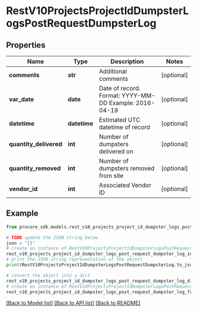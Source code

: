 # RestV10ProjectsProjectIdDumpsterLogsPostRequestDumpsterLog


## Properties

Name | Type | Description | Notes
------------ | ------------- | ------------- | -------------
**comments** | **str** | Additional comments | [optional] 
**var_date** | **date** | Date of record. Format: YYYY-MM-DD Example: 2016-04-19 | [optional] 
**datetime** | **datetime** | Estimated UTC datetime of record | [optional] 
**quantity_delivered** | **int** | Number of dumpsters delivered on | [optional] 
**quantity_removed** | **int** | Number of dumpsters removed from site | [optional] 
**vendor_id** | **int** | Associated Vendor ID | [optional] 

## Example

```python
from procore_sdk.models.rest_v10_projects_project_id_dumpster_logs_post_request_dumpster_log import RestV10ProjectsProjectIdDumpsterLogsPostRequestDumpsterLog

# TODO update the JSON string below
json = "{}"
# create an instance of RestV10ProjectsProjectIdDumpsterLogsPostRequestDumpsterLog from a JSON string
rest_v10_projects_project_id_dumpster_logs_post_request_dumpster_log_instance = RestV10ProjectsProjectIdDumpsterLogsPostRequestDumpsterLog.from_json(json)
# print the JSON string representation of the object
print(RestV10ProjectsProjectIdDumpsterLogsPostRequestDumpsterLog.to_json())

# convert the object into a dict
rest_v10_projects_project_id_dumpster_logs_post_request_dumpster_log_dict = rest_v10_projects_project_id_dumpster_logs_post_request_dumpster_log_instance.to_dict()
# create an instance of RestV10ProjectsProjectIdDumpsterLogsPostRequestDumpsterLog from a dict
rest_v10_projects_project_id_dumpster_logs_post_request_dumpster_log_from_dict = RestV10ProjectsProjectIdDumpsterLogsPostRequestDumpsterLog.from_dict(rest_v10_projects_project_id_dumpster_logs_post_request_dumpster_log_dict)
```
[[Back to Model list]](../README.md#documentation-for-models) [[Back to API list]](../README.md#documentation-for-api-endpoints) [[Back to README]](../README.md)


